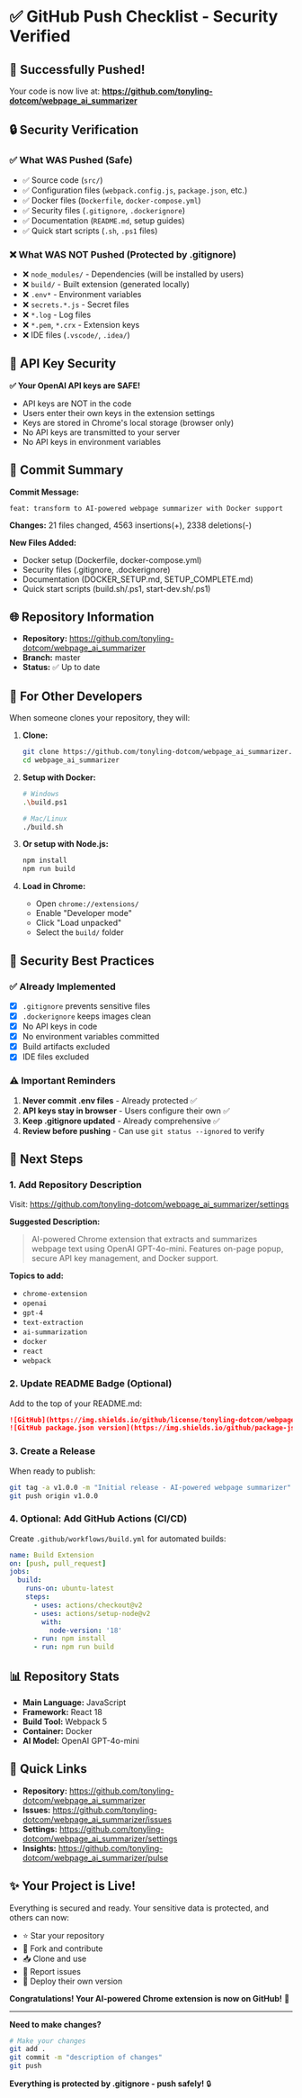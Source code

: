 # ✅ GitHub Push Checklist - Security Verified

## 🎉 Successfully Pushed!

Your code is now live at:
**https://github.com/tonyling-dotcom/webpage_ai_summarizer**

## 🔒 Security Verification

### ✅ What WAS Pushed (Safe)
- ✅ Source code (`src/`)
- ✅ Configuration files (`webpack.config.js`, `package.json`, etc.)
- ✅ Docker files (`Dockerfile`, `docker-compose.yml`)
- ✅ Security files (`.gitignore`, `.dockerignore`)
- ✅ Documentation (`README.md`, setup guides)
- ✅ Quick start scripts (`.sh`, `.ps1` files)

### ❌ What WAS NOT Pushed (Protected by .gitignore)
- ❌ `node_modules/` - Dependencies (will be installed by users)
- ❌ `build/` - Built extension (generated locally)
- ❌ `.env*` - Environment variables
- ❌ `secrets.*.js` - Secret files
- ❌ `*.log` - Log files
- ❌ `*.pem`, `*.crx` - Extension keys
- ❌ IDE files (`.vscode/`, `.idea/`)

## 🔑 API Key Security

**✅ Your OpenAI API keys are SAFE!**

- API keys are NOT in the code
- Users enter their own keys in the extension settings
- Keys are stored in Chrome's local storage (browser only)
- No API keys are transmitted to your server
- No API keys in environment variables

## 📝 Commit Summary

**Commit Message:**
```
feat: transform to AI-powered webpage summarizer with Docker support
```

**Changes:** 21 files changed, 4563 insertions(+), 2338 deletions(-)

**New Files Added:**
- Docker setup (Dockerfile, docker-compose.yml)
- Security files (.gitignore, .dockerignore)
- Documentation (DOCKER_SETUP.md, SETUP_COMPLETE.md)
- Quick start scripts (build.sh/.ps1, start-dev.sh/.ps1)

## 🌐 Repository Information

- **Repository:** https://github.com/tonyling-dotcom/webpage_ai_summarizer
- **Branch:** master
- **Status:** ✅ Up to date

## 👥 For Other Developers

When someone clones your repository, they will:

1. **Clone:**
   ```bash
   git clone https://github.com/tonyling-dotcom/webpage_ai_summarizer.git
   cd webpage_ai_summarizer
   ```

2. **Setup with Docker:**
   ```bash
   # Windows
   .\build.ps1
   
   # Mac/Linux
   ./build.sh
   ```

3. **Or setup with Node.js:**
   ```bash
   npm install
   npm run build
   ```

4. **Load in Chrome:**
   - Open `chrome://extensions/`
   - Enable "Developer mode"
   - Click "Load unpacked"
   - Select the `build/` folder

## 🔐 Security Best Practices

### ✅ Already Implemented
- [x] `.gitignore` prevents sensitive files
- [x] `.dockerignore` keeps images clean
- [x] No API keys in code
- [x] No environment variables committed
- [x] Build artifacts excluded
- [x] IDE files excluded

### ⚠️ Important Reminders
1. **Never commit .env files** - Already protected ✅
2. **API keys stay in browser** - Users configure their own ✅
3. **Keep .gitignore updated** - Already comprehensive ✅
4. **Review before pushing** - Can use `git status --ignored` to verify

## 🚀 Next Steps

### 1. Add Repository Description
Visit: https://github.com/tonyling-dotcom/webpage_ai_summarizer/settings

**Suggested Description:**
> AI-powered Chrome extension that extracts and summarizes webpage text using OpenAI GPT-4o-mini. Features on-page popup, secure API key management, and Docker support.

**Topics to add:**
- `chrome-extension`
- `openai`
- `gpt-4`
- `text-extraction`
- `ai-summarization`
- `docker`
- `react`
- `webpack`

### 2. Update README Badge (Optional)
Add to the top of your README.md:
```markdown
![GitHub](https://img.shields.io/github/license/tonyling-dotcom/webpage_ai_summarizer)
![GitHub package.json version](https://img.shields.io/github/package-json/v/tonyling-dotcom/webpage_ai_summarizer)
```

### 3. Create a Release
When ready to publish:
```bash
git tag -a v1.0.0 -m "Initial release - AI-powered webpage summarizer"
git push origin v1.0.0
```

### 4. Optional: Add GitHub Actions (CI/CD)
Create `.github/workflows/build.yml` for automated builds:
```yaml
name: Build Extension
on: [push, pull_request]
jobs:
  build:
    runs-on: ubuntu-latest
    steps:
      - uses: actions/checkout@v2
      - uses: actions/setup-node@v2
        with:
          node-version: '18'
      - run: npm install
      - run: npm run build
```

## 📊 Repository Stats

- **Main Language:** JavaScript
- **Framework:** React 18
- **Build Tool:** Webpack 5
- **Container:** Docker
- **AI Model:** OpenAI GPT-4o-mini

## 🎯 Quick Links

- **Repository:** https://github.com/tonyling-dotcom/webpage_ai_summarizer
- **Issues:** https://github.com/tonyling-dotcom/webpage_ai_summarizer/issues
- **Settings:** https://github.com/tonyling-dotcom/webpage_ai_summarizer/settings
- **Insights:** https://github.com/tonyling-dotcom/webpage_ai_summarizer/pulse

## ✨ Your Project is Live!

Everything is secured and ready. Your sensitive data is protected, and others can now:
- ⭐ Star your repository
- 🍴 Fork and contribute
- 📥 Clone and use
- 🐛 Report issues
- 🚀 Deploy their own version

**Congratulations! Your AI-powered Chrome extension is now on GitHub!** 🎉

---

**Need to make changes?**
```bash
# Make your changes
git add .
git commit -m "description of changes"
git push
```

**Everything is protected by .gitignore - push safely!** 🔒

